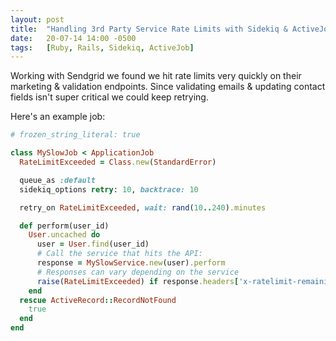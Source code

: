 ```yaml
---
layout: post
title:  "Handling 3rd Party Service Rate Limits with Sidekiq & ActiveJob"
date:   20-07-14 14:00 -0500
tags:   [Ruby, Rails, Sidekiq, ActiveJob]
---
```

Working with Sendgrid we found we hit rate limits very quickly on their marketing & validation endpoints. Since validating emails & updating contact fields isn't super critical we could keep retrying. 

Here's an example job: 

```ruby
# frozen_string_literal: true

class MySlowJob < ApplicationJob
  RateLimitExceeded = Class.new(StandardError)

  queue_as :default
  sidekiq_options retry: 10, backtrace: 10

  retry_on RateLimitExceeded, wait: rand(10..240).minutes

  def perform(user_id)
    User.uncached do
      user = User.find(user_id)
      # Call the service that hits the API:
      response = MySlowService.new(user).perform
      # Responses can vary depending on the service
      raise(RateLimitExceeded) if response.headers['x-ratelimit-remaining'].to_i < 2
    end
  rescue ActiveRecord::RecordNotFound
    true
  end
end

```